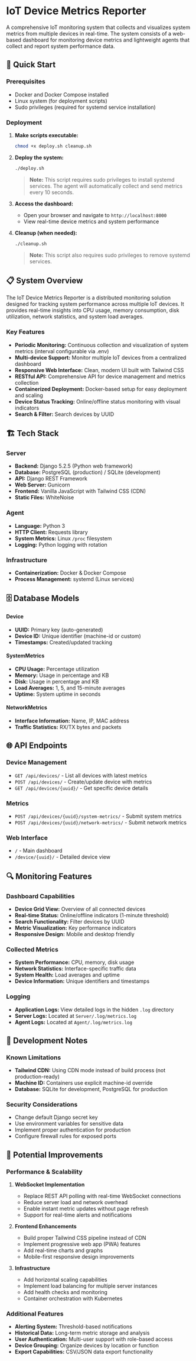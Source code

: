 # IoT Device Metrics Reporter

A comprehensive IoT monitoring system that collects and visualizes system metrics from multiple devices in real-time. The system consists of a web-based dashboard for monitoring device metrics and lightweight agents that collect and report system performance data.

## 🚀 Quick Start

### Prerequisites
- Docker and Docker Compose installed
- Linux system (for deployment scripts)
- Sudo privileges (required for systemd service installation)

### Deployment

1. **Make scripts executable:**
   ```bash
   chmod +x deploy.sh cleanup.sh
   ```

2. **Deploy the system:**
   ```bash
   ./deploy.sh
   ```
   > **Note:** This script requires sudo privileges to install systemd services. The agent will automatically collect and send metrics every 10 seconds.

3. **Access the dashboard:**
   - Open your browser and navigate to `http://localhost:8000`
   - View real-time device metrics and system performance

4. **Cleanup (when needed):**
   ```bash
   ./cleanup.sh
   ```
   > **Note:** This script also requires sudo privileges to remove systemd services.

## 📋 System Overview

The IoT Device Metrics Reporter is a distributed monitoring solution designed for tracking system performance across multiple IoT devices. It provides real-time insights into CPU usage, memory consumption, disk utilization, network statistics, and system load averages.


### Key Features

- **Periodic Monitoring:** Continuous collection and visualization of system metrics (interval configurable via .env)
- **Multi-device Support:** Monitor multiple IoT devices from a centralized dashboard
- **Responsive Web Interface:** Clean, modern UI built with Tailwind CSS
- **RESTful API:** Comprehensive API for device management and metrics collection
- **Containerized Deployment:** Docker-based setup for easy deployment and scaling
- **Device Status Tracking:** Online/offline status monitoring with visual indicators
- **Search & Filter:** Search devices by UUID

## 🏗️ Tech Stack

### Server
- **Backend:** Django 5.2.5 (Python web framework)
- **Database:** PostgreSQL (production) / SQLite (development)
- **API:** Django REST Framework
- **Web Server:** Gunicorn
- **Frontend:** Vanilla JavaScript with Tailwind CSS (CDN)
- **Static Files:** WhiteNoise

### Agent
- **Language:** Python 3
- **HTTP Client:** Requests library
- **System Metrics:** Linux `/proc` filesystem
- **Logging:** Python logging with rotation

### Infrastructure
- **Containerization:** Docker & Docker Compose
- **Process Management:** systemd (Linux services)



## 🗄️ Database Models


#### Device
- **UUID:** Primary key (auto-generated)
- **Device ID:** Unique identifier (machine-id or custom)
- **Timestamps:** Created/updated tracking

#### SystemMetrics
- **CPU Usage:** Percentage utilization
- **Memory:** Usage in percentage and KB
- **Disk:** Usage in percentage and KB
- **Load Averages:** 1, 5, and 15-minute averages
- **Uptime:** System uptime in seconds

#### NetworkMetrics
- **Interface Information:** Name, IP, MAC address
- **Traffic Statistics:** RX/TX bytes and packets

## 🌐 API Endpoints

### Device Management
- `GET /api/devices/` - List all devices with latest metrics
- `POST /api/devices/` - Create/update device with metrics
- `GET /api/devices/{uuid}/` - Get specific device details

### Metrics
- `POST /api/devices/{uuid}/system-metrics/` - Submit system metrics
- `POST /api/devices/{uuid}/network-metrics/` - Submit network metrics

### Web Interface
- `/` - Main dashboard
- `/device/{uuid}/` - Detailed device view

## 🔍 Monitoring Features

### Dashboard Capabilities
- **Device Grid View:** Overview of all connected devices
- **Real-time Status:** Online/offline indicators (1-minute threshold)
- **Search Functionality:** Filter devices by UUID
- **Metric Visualization:** Key performance indicators
- **Responsive Design:** Mobile and desktop friendly

### Collected Metrics
- **System Performance:** CPU, memory, disk usage
- **Network Statistics:** Interface-specific traffic data
- **System Health:** Load averages and uptime
- **Device Information:** Unique identifiers and timestamps

### Logging
- **Application Logs:** View detailed logs in the hidden `.log` directory
- **Server Logs:** Located at `Server/.log/metrics.log`
- **Agent Logs:** Located at `Agent/.log/metrics.log` 

## 📝 Development Notes

### Known Limitations
- **Tailwind CDN:** Using CDN mode instead of build process (not production-ready)
- **Machine ID:** Containers use explicit machine-id override
- **Database:** SQLite for development, PostgreSQL for production

### Security Considerations
- Change default Django secret key
- Use environment variables for sensitive data
- Implement proper authentication for production
- Configure firewall rules for exposed ports

## 🚀 Potential Improvements

### Performance & Scalability
1. **WebSocket Implementation**
   - Replace REST API polling with real-time WebSocket connections
   - Reduce server load and network overhead
   - Enable instant metric updates without page refresh
   - Support for real-time alerts and notifications

2. **Frontend Enhancements**
   - Build proper Tailwind CSS pipeline instead of CDN
   - Implement progressive web app (PWA) features
   - Add real-time charts and graphs
   - Mobile-first responsive design improvements

3. **Infrastructure**
   - Add horizontal scaling capabilities
   - Implement load balancing for multiple server instances
   - Add health checks and monitoring
   - Container orchestration with Kubernetes

### Additional Features
- **Alerting System:** Threshold-based notifications
- **Historical Data:** Long-term metric storage and analysis
- **User Authentication:** Multi-user support with role-based access
- **Device Grouping:** Organize devices by location or function
- **Export Capabilities:** CSV/JSON data export functionality
